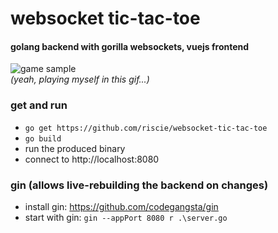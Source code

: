 # websocket tic-tac-toe 
#### golang backend with gorilla websockets, vuejs frontend
![game sample](http://langhard.com/github/tic-tac-toe1.gif "game sample")\
*(yeah, playing myself in this gif...)*

### get and run
* `go get https://github.com/riscie/websocket-tic-tac-toe`
* `go build`
* run the produced binary
* connect to http://localhost:8080

### gin (allows live-rebuilding the backend on changes)
* install gin: https://github.com/codegangsta/gin
* start with gin:  `gin --appPort 8080 r .\server.go`
